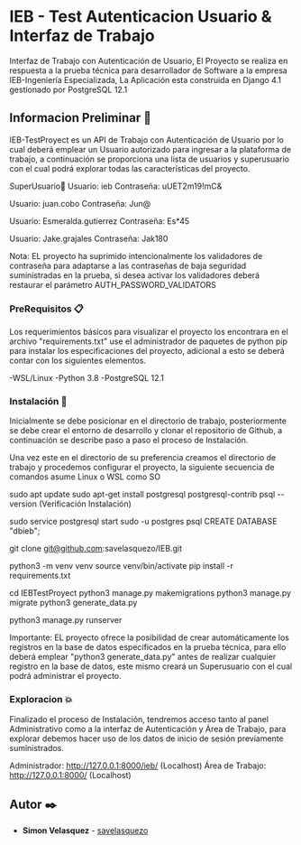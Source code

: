 # IEB - Test Autenticacion Usuario & Interfaz de Trabajo 

Interfaz de Trabajo con Autenticación de Usuario, El Proyecto se realiza en respuesta a la prueba técnica para desarrollador de Software a la empresa IEB-Ingeniería Especializada, La Aplicación esta construida en Django 4.1 gestionado por PostgreSQL 12.1

## Informacion Preliminar 🚀

IEB-TestProyect es un API de Trabajo con Autenticación de Usuario por lo cual deberá emplear un Usuario autorizado para ingresar a la plataforma de trabajo, a continuación se proporciona una lista de usuarios y superusuario con el cual podrá explorar todas las características del proyecto. 

SuperUsuario📌 
Usuario: ieb
Contraseña: uUET2m19!mC&

Usuario: juan.cobo
Contraseña: Jun@

Usuario: Esmeralda.gutierrez
Contraseña: Es*45

Usuario: Jake.grajales
Contraseña: Jak180

Nota: EL proyecto ha suprimido intencionalmente los validadores de contraseña para adaptarse a las contraseñas de baja seguridad suministradas en la prueba, si desea activar los validadores deberá restaurar el parámetro AUTH_PASSWORD_VALIDATORS

### PreRequisitos 📋

Los requerimientos básicos para visualizar el proyecto los encontrara en el archivo "requirements.txt" use el administrador de paquetes de python pip para instalar los especificaciones del proyecto, adicional a esto se deberá contar con los siguientes elementos.

-WSL/Linux
-Python 3.8
-PostgreSQL 12.1

### Instalación 🔧

Inicialmente se debe posicionar en el directorio de trabajo, posteriormente se debe crear el entorno de desarrollo y clonar el repositorio de Github, a continuación se describe paso a paso el proceso de Instalación.

Una vez este en el directorio de su preferencia creamos el directorio de trabajo y procedemos configurar el proyecto, la siguiente secuencia de comandos asume Linux o WSL como SO

sudo apt update
sudo apt-get install postgresql postgresql-contrib
psql --version (Verificación Instalación)

sudo service postgresql start
sudo -u postgres psql
    CREATE DATABASE "dbieb";

git clone git@github.com:savelasquezo/IEB.git

python3 -m venv venv
source venv/bin/activate
pip install -r requirements.txt

cd IEBTestProyect
python3 manage.py makemigrations
python3 manage.py migrate
python3 generate_data.py

python3 manage.py runserver

Importante: EL proyecto ofrece la posibilidad de crear automáticamente los registros en la base de datos especificados en la prueba técnica, para ello deberá emplear "python3 generate_data.py" antes de realizar cualquier registro en la base de datos, este mismo creará un Superusuario con el cual podrá administrar el proyecto. 

### Exploracion 💥

Finalizado el proceso de Instalación, tendremos acceso tanto al panel Administrativo como a la interfaz de Autenticación y Área de Trabajo, para explorar debemos hacer uso de los datos de inicio de sesión previamente suministrados.

Administrador: http://127.0.0.1:8000/ieb/ (Localhost)
Área de Trabajo: http://127.0.0.1:8000/   (Localhost)

## Autor ✒️
* **Simon Velasquez** - [savelasquezo](https://github.com/savelasquezo)
